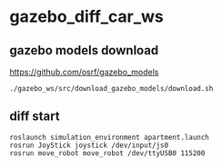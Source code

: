 # gazebo_diff_car_ws

## gazebo models download
https://github.com/osrf/gazebo_models

    ./gazebo_ws/src/download_gazebo_models/download.sh
    
## diff start
    roslaunch simulation_environment apartment.launch
    rosrun JoyStick joystick /dev/input/js0
    rosrun move_robot move_robot /dev/ttyUSB0 115200
